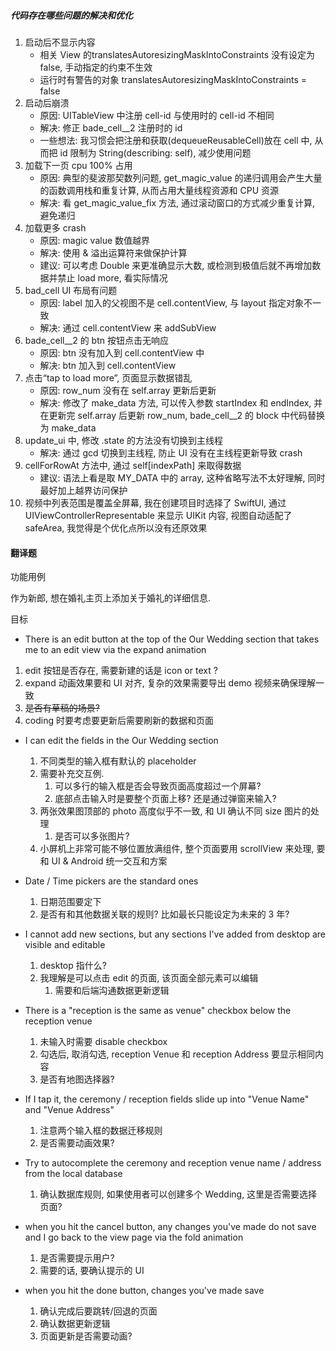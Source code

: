 ##### 代码存在哪些问题的解决和优化

1. 启动后不显示内容
   * 相关 View 的translatesAutoresizingMaskIntoConstraints 没有设定为 false, 手动指定的约束不生效
   * 运行时有警告的对象 translatesAutoresizingMaskIntoConstraints = false
2. 启动后崩溃
   * 原因: UITableView 中注册 cell-id 与使用时的 cell-id 不相同
   * 解决: 修正 bade_cell__2 注册时的 id
   * 一些想法: 我习惯会把注册和获取(dequeueReusableCell)放在 cell 中, 从而把 id 限制为 String(describing: self), 减少使用问题
3. 加载下一页 cpu 100% 占用
   * 原因: 典型的斐波那契数列问题, get_magic_value 的递归调用会产生大量的函数调用栈和重复计算, 从而占用大量线程资源和 CPU 资源
   * 解决: 看 get_magic_value_fix 方法, 通过滚动窗口的方式减少重复计算, 避免递归
4. 加载更多 crash
   * 原因: magic value 数值越界
   * 解决: 使用 & 溢出运算符来做保护计算
   * 建议: 可以考虑 Double 来更准确显示大数, 或检测到极值后就不再增加数据并禁止 load more, 看实际情况
5. bad_cell UI 布局有问题
   * 原因: label 加入的父视图不是 cell.contentView, 与 layout 指定对象不一致
   * 解决: 通过 cell.contentView 来 addSubView
6. bade_cell__2 的 btn 按钮点击无响应
   * 原因: btn 没有加入到 cell.contentView 中
   * 解决: btn 加入到 cell.contentView
7. 点击“tap to load more”, 页面显示数据错乱
   * 原因: row_num 没有在 self.array 更新后更新
   * 解决: 修改了 make_data 方法, 可以传入参数 startIndex 和 endIndex, 并在更新完 self.array 后更新 row_num, bade_cell__2 的 block 中代码替换为 make_data
8. update_ui 中, 修改 .state 的方法没有切换到主线程
   * 解决: 通过 gcd 切换到主线程, 防止 UI 没有在主线程更新导致 crash
9. cellForRowAt 方法中, 通过 self[indexPath] 来取得数据
   * 建议: 语法上看是取 MY_DATA 中的 array, 这种省略写法不太好理解, 同时最好加上越界访问保护
10. 视频中列表范围是覆盖全屏幕, 我在创建项目时选择了 SwiftUI, 通过 UIViewControllerRepresentable 来显示 UIKit 内容, 视图自动适配了 safeArea, 我觉得是个优化点所以没有还原效果




#### 翻译题

功能用例

作为新郎, 想在婚礼主页上添加关于婚礼的详细信息.

目标

*  There is an edit button at the top of the Our Wedding section that takes me to an edit view via the expand animation
  1. edit 按钮是否存在, 需要新建的话是 icon or text ?
  2. expand 动画效果要和 UI 对齐, 复杂的效果需要导出 demo 视频来确保理解一致
  3. ~~是否有草稿的场景?~~
  4. coding 时要考虑要更新后需要刷新的数据和页面
  
* I can edit the fields in the Our Wedding section
  1. 不同类型的输入框有默认的 placeholder
  2. 需要补充交互例.
     1. 可以多行的输入框是否会导致页面高度超过一个屏幕? 
     2. 底部点击输入时是要整个页面上移? 还是通过弹窗来输入? 
  3. 两张效果图顶部的 photo 高度似乎不一致, 和 UI 确认不同 size 图片的处理
     1. 是否可以多张图片?
  4. 小屏机上非常可能不够位置放满组件, 整个页面要用 scrollView 来处理, 要和 UI & Android 统一交互和方案
  
* Date / Time pickers are the standard ones
  1. 日期范围要定下
  2. 是否有和其他数据关联的规则? 比如最长只能设定为未来的 3 年?
  
* I cannot add new sections, but any sections I've added from desktop are visible and editable
  1. desktop 指什么?
  2. 我理解是可以点击 edit 的页面, 该页面全部元素可以编辑
     1. 需要和后端沟通数据更新逻辑
     
* There is a "reception is the same as venue" checkbox below the reception venue
  1. 未输入时需要 disable checkbox
  2. 勾选后, 取消勾选, reception Venue 和 reception Address 要显示相同内容
  3. 是否有地图选择器?
  
* If I tap it, the ceremony / reception fields slide up into "Venue Name" and "Venue Address"
  1. 注意两个输入框的数据迁移规则
  2. 是否需要动画效果?
  
* Try to autocomplete the ceremony and reception venue name / address from the local database
  1. 确认数据库规则, 如果使用者可以创建多个 Wedding, 这里是否需要选择页面?
  
* when you hit the cancel button, any changes you've made do not save and I go back to the view page via the fold animation
  1. 是否需要提示用户?
  2. 需要的话, 要确认提示的 UI
  
* when you hit the done button, changes you've made save
  1. 确认完成后要跳转/回退的页面
  2. 确认数据更新逻辑
  3. 页面更新是否需要动画?

